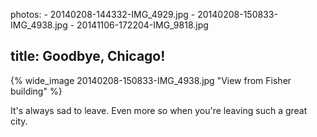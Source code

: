 photos:
	- 20140208-144332-IMG_4929.jpg
	- 20140208-150833-IMG_4938.jpg
	- 20141106-172204-IMG_9818.jpg

title: Goodbye, Chicago!
---

{% wide_image 20140208-150833-IMG_4938.jpg "View from Fisher building" %}

It's always sad to leave. Even more so when you're leaving such a great city.
